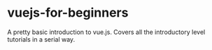 # vuejs-for-beginners
A pretty basic introduction to vue.js.
Covers all the introductory level tutorials in a serial way.

